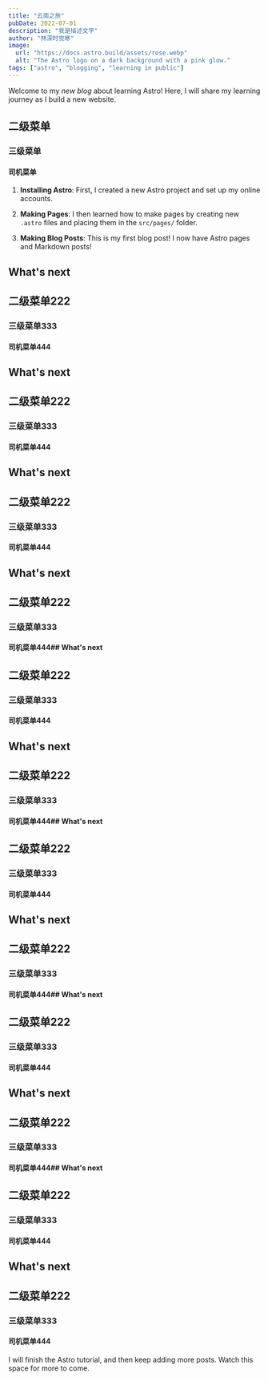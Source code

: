 ```yaml
---
title: "云南之旅"
pubDate: 2022-07-01
description: "我是描述文字"
author: "林深时觉寒"
image:
  url: "https://docs.astro.build/assets/rose.webp"
  alt: "The Astro logo on a dark background with a pink glow."
tags: ["astro", "blogging", "learning in public"]
---
```


Welcome to my _new blog_ about learning Astro! Here, I will share my learning journey as I build a new website.

## 二级菜单

### 三级菜单

#### 司机菜单

1. **Installing Astro**: First, I created a new Astro project and set up my online accounts.

2. **Making Pages**: I then learned how to make pages by creating new `.astro` files and placing them in the `src/pages/` folder.

3. **Making Blog Posts**: This is my first blog post! I now have Astro pages and Markdown posts!

## What's next
## 二级菜单222

### 三级菜单333

#### 司机菜单444


## What's next
## 二级菜单222

### 三级菜单333

#### 司机菜单444

## What's next
## 二级菜单222

### 三级菜单333

#### 司机菜单444


## What's next
## 二级菜单222

### 三级菜单333

#### 司机菜单444## What's next
## 二级菜单222

### 三级菜单333

#### 司机菜单444


## What's next
## 二级菜单222

### 三级菜单333

#### 司机菜单444## What's next
## 二级菜单222

### 三级菜单333

#### 司机菜单444


## What's next
## 二级菜单222

### 三级菜单333

#### 司机菜单444## What's next
## 二级菜单222

### 三级菜单333

#### 司机菜单444


## What's next
## 二级菜单222

### 三级菜单333

#### 司机菜单444## What's next
## 二级菜单222

### 三级菜单333

#### 司机菜单444


## What's next
## 二级菜单222

### 三级菜单333

#### 司机菜单444

I will finish the Astro tutorial, and then keep adding more posts. Watch this space for more to come.